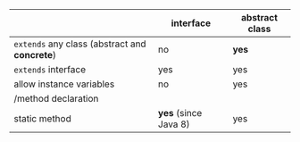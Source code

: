 |                                                   | interface                             | abstract class  |
|---------------------------------------------------|---------------------------------------|-----------------|
|`extends`  any class (abstract and <b>concrete</b>)| no                                    | <b>yes</b>      |
|`extends` interface                                | yes                                   | yes             |                 
|allow instance variables                           | no                                    | yes             |
|/method declaration                                |                                       |                 |
|   static method                                   | **yes** (since Java 8)                | yes             | 
